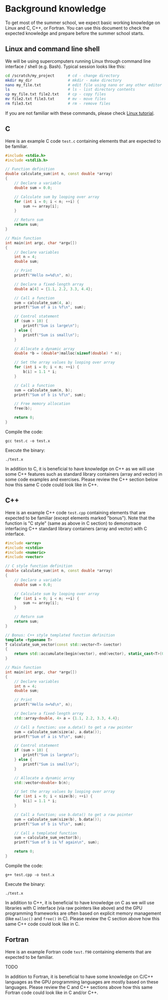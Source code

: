 # Background knowledge

To get most of the summer school, we expect basic working knowledge on Linux and C, C++, or Fortran.
You can use this document to check the expected knowledge and prepare before the summer school starts.

## Linux and command line shell

We will be using supercomputers running Linux through command line interface / shell (e.g. Bash).
Typical session looks like this:
```bash
cd /scratch/my_project      # cd - change directory
mkdir my_dir                # mkdir - make directory
nano my_file.txt            # edit file using nano or any other editor of your choice
ls                          # ls - list directory contents
cp my_file.txt file2.txt    # cp - copy files
mv file2.txt file3.txt      # mv - move files
rm file3.txt                # rm - remove files
```

If you are not familiar with these commands, please check [Linux tutorial](https://docs.csc.fi/support/tutorials/env-guide/).

## C

Here is an example C code `test.c` containing elements that are expected to be familiar.

```cpp
#include <stdio.h>
#include <stdlib.h>

// Function definition
double calculate_sum(int n, const double *array)
{
    // Declare a variable
    double sum = 0.0;

    // Calculate sum by looping over array
    for (int i = 0; i < n; ++i) {
        sum += array[i];
    }

    // Return sum
    return sum;
}

// Main function
int main(int argc, char *argv[])
{
    // Declare variables
    int n = 4;
    double sum;

    // Print
    printf("Hello n=%d\n", n);

    // Declare a fixed-length array
    double a[4] = {1.1, 2.2, 3.3, 4.4};

    // Call a function
    sum = calculate_sum(4, a);
    printf("Sum of a is %f\n", sum);

    // Control statement
    if (sum > 10) {
        printf("Sum is large\n");
    } else {
        printf("Sum is small\n");
    }

    // Allocate a dynamic array
    double *b = (double*)malloc(sizeof(double) * n);

    // Set the array values by looping over array
    for (int i = 0; i < n; ++i) {
        b[i] = 1.1 * i;
    }

    // Call a function
    sum = calculate_sum(n, b);
    printf("Sum of b is %f\n", sum);

    // Free memory allocation
    free(b);

    return 0;
}
```

Compile the code:

    gcc test.c -o test.x

Execute the binary:

    ./test.x

In addition to C, it is beneficial to have knowledge on C++ as we will use some C++ features such as standard library containers (array and vector) in some code examples and exercises.
Please review the C++ section below how this same C code could look like in C++.

## C++

Here is an example C++ code `test.cpp` containing elements that are expected to be familiar (except elements marked "bonus").
Note that the function is "C style" (same as above in C section) to demonstrace interfacing C++ standard library containers (array and vector) with C interface.

```cpp
#include <array>
#include <cstdio>
#include <numeric>
#include <vector>

// C style function definition
double calculate_sum(int n, const double *array)
{
    // Declare a variable
    double sum = 0.0;

    // Calculate sum by looping over array
    for (int i = 0; i < n; ++i) {
        sum += array[i];
    }

    // Return sum
    return sum;
}

// Bonus: C++ style templated function definition
template <typename T>
T calculate_sum_vector(const std::vector<T> &vector)
{
    return std::accumulate(begin(vector), end(vector), static_cast<T>(0));
}

// Main function
int main(int argc, char *argv[])
{
    // Declare variables
    int n = 4;
    double sum;

    // Print
    printf("Hello n=%d\n", n);

    // Declare a fixed-length array
    std::array<double, 4> a = {1.1, 2.2, 3.3, 4.4};

    // Call a function; use a.data() to get a raw pointer
    sum = calculate_sum(size(a), a.data());
    printf("Sum of a is %f\n", sum);

    // Control statement
    if (sum > 10) {
        printf("Sum is large\n");
    } else {
        printf("Sum is small\n");
    }

    // Allocate a dynamic array
    std::vector<double> b(n);

    // Set the array values by looping over array
    for (int i = 0; i < size(b); ++i) {
        b[i] = 1.1 * i;
    }

    // Call a function; use b.data() to get a raw pointer
    sum = calculate_sum(size(b), b.data());
    printf("Sum of b is %f\n", sum);

    // Call a templated function
    sum = calculate_sum_vector(b);
    printf("Sum of b is %f again\n", sum);

    return 0;
}
```

Compile the code:

    g++ test.cpp -o test.x

Execute the binary:

    ./test.x

In addition to C++, it is beneficial to have knowledge on C as we will use libraries with C interface (via raw pointers like above) and the GPU programming frameworks are often based on explicit memory management (like `malloc()` and `free()` in C).
Please review the C section above how this same C++ code could look like in C.

## Fortran

Here is an example Fortran code `test.f90` containing elements that are expected to be familiar.

TODO

In addition to Fortran, it is beneficial to have some knowledge on C/C++ languages as the GPU programming languages are mostly based on these languages.
Please review the C and C++ sections above how this same Fortran code could look like in C and/or C++.

